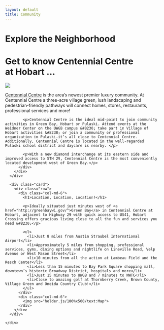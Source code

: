 ```yaml
---
layout: default
title: Community
---
```


<div class="container">
  <div class="row">
    <div class="col-md-8 center-block">
      <div class="card header-card">
        <h1>Explore the Neighborhood</h1>
      </div>
    </div>
    <div class="col-md-12">
      <div class="card">
        <h1>Get to know Centennial Centre at&nbsp;Hobart&nbsp;&#8230;</h1>
        <img src="{{ site.baseurl }}/img/centennial-centre.jpg">
        <div class="row">
          <div class="col-md-8">
            <p><a href="http://buildinhobart.com">Centennial Centre</a> is the area’s newest premier luxury community. At Centennial Centre a three-acre village green, lush landscaping and pedestrian-friendly pathways will connect homes, stores, restaurants, professional services and more! </p>
            
            <p>Centennial Centre is the ideal mid-point to join community activities in Green Bay, Hobart or Pulaski. Attend events at the Weidner Center on the UWGB campus &#8230; take part in Village of Hobart activities &#8230; or join a community or professional organization in Pulaski—it’s all close to Centennial Centre.  Additionally, Centennial Centre is located in the well-regarded Pulaski school district and daycare is nearby. </p>
            
            <p>With a new diamond interchange at its eastern side and improved access to STH 29, Centennial Centre is the most conveniently located development west of Green Bay.</p>
          </div>
        </div>
      </div>
      
      <div class="card">
        <div class="row">
          <div class="col-md-6">
            <h1>Location, Location, Location!</h1>
            
            <p>Ideally situated just minutes west of <a href="http://greenbaywi.gov/">Green Bay</a> in Centennial Centre at Hobart, adjacent to Highway 29 with quick access to US41, Hobart Crossing offers gracious living close to all the fun and services you need &#8230;</p>
            
            <ul>
              <li>Just 8 miles from Austin Straubel International Airport</li>
              <li>Approximately 5 miles from shopping, professional services, gyms, dining options and nightlife on Lineville Road, Velp Avenue or West Mason Street</li>
              <li>10 minutes from all the action at Lambeau Field and the Resch Center</li>
              <li>Less than 15 minutes to Bay Park Square shopping mall, downtown’s historic Broadway District, hospitals and more</li>
              <li>Just 15 minutes to UWGB and 7 minutes to NWTC</li>
              <li>Close to amazing golf at Thornberry Creek, Brown County, Village Green and Oneida Country Club!</li>
            </ul>
          </div>
          <div class="col-md-6">
            <img src="holder.js/100%x500/text:Map">
          </div>
        </div>
      </div>
      
    </div>
  </div>
</div>


